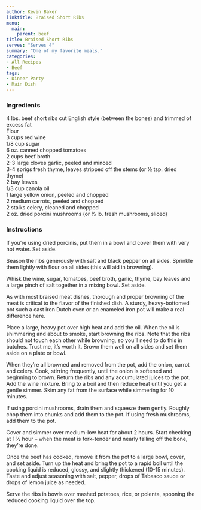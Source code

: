 ```yaml
---
author: Kevin Baker
linktitle: Braised Short Ribs
menu:
  main:
    parent: beef
title: Braised Short Ribs
serves: "Serves 4"
summary: "One of my favorite meals."
categories:
- All Recipes
- Beef
tags:
- Dinner Party
- Main Dish
---
```

### Ingredients

<div class="ingredient-list">

4 lbs. beef short ribs cut English style (between the bones) and trimmed of excess fat  
Flour  
3 cups red wine  
1/8 cup sugar  
6 oz. canned chopped tomatoes  
2 cups beef broth  
2-3 large cloves garlic, peeled and minced  
3-4 sprigs fresh thyme, leaves stripped off the stems (or ½ tsp. dried thyme)  
2 bay leaves  
1/3 cup canola oil  
1 large yellow onion, peeled and chopped  
2 medium carrots, peeled and chopped  
2 stalks celery, cleaned and chopped  
2 oz. dried porcini mushrooms (or ½ lb. fresh mushrooms, sliced)  

</div>

### Instructions
If you’re using dried porcinis, put them in a bowl and cover them with very hot water. Set aside.

Season the ribs generously with salt and black pepper on all sides. Sprinkle them lightly with flour on all sides (this will aid in browning).

Whisk the wine, sugar, tomatoes, beef broth, garlic, thyme, bay leaves and a large pinch of salt together in a mixing bowl. Set aside.

As with most braised meat dishes, thorough and proper browning of the meat is critical to the flavor of the finished dish. A sturdy, heavy-bottomed pot such a cast iron Dutch oven or an enameled iron pot will make a real difference here.

Place a large, heavy pot over high heat and add the oil. When the oil is shimmering and about to smoke, start browning the ribs. Note that the ribs should not touch each other while browning, so you’ll need to do this in batches. Trust me, it’s worth it. Brown them well on all sides and set them aside on a plate or bowl.

When they’re all browned and removed from the pot, add the onion, carrot and celery. Cook, stirring frequently, until the onion is softened and beginning to brown. Return the ribs and any accumulated juices to the pot. Add the wine mixture. Bring to a boil and then reduce heat until you get a gentle simmer. Skim any fat from the surface while simmering for 10 minutes.

If using porcini mushrooms, drain them and squeeze them gently. Roughly chop them into chunks and add them to the pot. If using fresh mushrooms, add them to the pot.

Cover and simmer over medium-low heat for about 2 hours. Start checking at 1 ½ hour – when the meat is fork-tender and nearly falling off the bone, they’re done.

Once the beef has cooked, remove it from the pot to a large bowl, cover, and set aside. Turn up the heat and bring the pot to a rapid boil until the cooking liquid is reduced, glossy, and slightly thickened (10-15 minutes). Taste and adjust seasoning with salt, pepper, drops of Tabasco sauce or drops of lemon juice as needed.

Serve the ribs in bowls over mashed potatoes, rice, or polenta, spooning the reduced cooking liquid over the top.